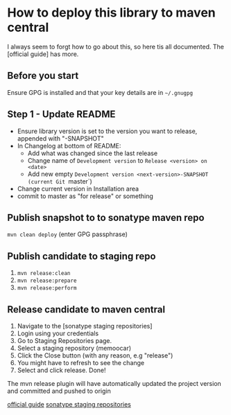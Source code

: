 # How to deploy this library to maven central

I always seem to forgt how to go about this, so here tis all documented. The [official guide] has more.

## Before you start

Ensure GPG is installed and that your key details are in `~/.gnugpg`

## Step 1 - Update README

- Ensure library version is set to the version you want to release, appended with "-SNAPSHOT"
- In Changelog at bottom of README:
  - Add what was changed since the last release
  - Change name of `Development version` to `Release <version> on <date>`
  - Add new empty `Development version <next-version>-SNAPSHOT (current Git `master`)
- Change current version in Installation area
- commit to master as "for release" or something

## Publish snapshot to to sonatype maven repo

`mvn clean deploy` (enter GPG passphrase)

## Publish candidate to staging repo

1. `mvn release:clean`
1. `mvn release:prepare`
1. `mvn release:perform`

## Release candidate to maven central

1. Navigate to the [sonatype staging repositories]
1. Login using your credentials
1. Go to Staging Repositories page.
1. Select a staging repository (memoocar)
1. Click the Close button (with any reason, e.g "release")
1. You might have to refresh to see the change
1. Select and click release. Done!

The mvn release plugin will have automatically updated the project
version and committed and pushed to origin

[official guide](http://central.sonatype.org/pages/ossrh-guide.html)
[sonatype staging repositories](https://oss.sonatype.org/index.html#stagingRepositories)